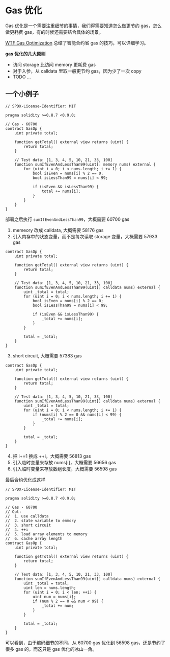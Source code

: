 # Gas 优化

Gas 优化是一个需要注重细节的事情，我们得需要知道怎么做更节约 gas，怎么做更耗费 gas，有的时候还需要结合具体的场景。

[WTF Gas Optimization](https://github.com/WTFAcademy/WTF-gas-optimization) 总结了智能合约省 gas 的技巧，可以详细学习。

**gas 优化的几大原则**

- 访问 storage 比访问 memory 更耗费 gas
- 对于入参，从 calldata 里取一般更节约 gas，因为少了一次 copy
- TODO ...

## 一个小例子

```solidity
// SPDX-License-Identifier: MIT

pragma solidity >=0.8.7 <0.9.0;

// Gas - 60700
contract GasOp {
    uint private total;

    function getTotal() external view returns (uint) {
        return total;
    }

    // Test data: [1, 3, 4, 5, 10, 21, 33, 100]
    function sumIfEvenAndLessThan99(uint[] memory nums) external {
        for (uint i = 0; i < nums.length; i += 1) {
            bool isEven = nums[i] % 2 == 0;
            bool isLessThan99 = nums[i] < 99;

            if (isEven && isLessThan99) {
                total += nums[i];
            }
        }
    }
}
```

部署之后执行 `sumIfEvenAndLessThan99`，大概需要 60700 gas

1. memeory 改成 calldata, 大概需要 58176 gas
2. 引入内存中的状态变量，而不是每次读取 storage 变量，大概需要 57933 gas

```solidity
contract GasOp {
    uint private total;

    function getTotal() external view returns (uint) {
        return total;
    }

    // Test data: [1, 3, 4, 5, 10, 21, 33, 100]
    function sumIfEvenAndLessThan99(uint[] calldata nums) external {
        uint _total = total;
        for (uint i = 0; i < nums.length; i += 1) {
            bool isEven = nums[i] % 2 == 0;
            bool isLessThan99 = nums[i] < 99;

            if (isEven && isLessThan99) {
                _total += nums[i];
            }
        }

        total = _total;
    }
}
```
3. short circuit, 大概需要 57383 gas

```solidity
contract GasOp {
    uint private total;

    function getTotal() external view returns (uint) {
        return total;
    }

    // Test data: [1, 3, 4, 5, 10, 21, 33, 100]
    function sumIfEvenAndLessThan99(uint[] calldata nums) external {
        uint _total = total;
        for (uint i = 0; i < nums.length; i += 1) {
            if (nums[i] % 2 == 0 && nums[i] < 99) {
                _total += nums[i];
            }
        }

        total = _total;
    }
}
```

4. 把 i+=1 换成 ++i，大概需要 56813 gas
5. 引入临时变量来存放 nums[i]，大概需要 56656 gas
6. 引入临时变量来存放数组长度，大概需要 56598 gas

最后合约优化成这样

```solidity
// SPDX-License-Identifier: MIT

pragma solidity >=0.8.7 <0.9.0;

// Gas - 60700
// Opt:
//  1. use calldata
//  2. state variable to emmory
//  3. short circuit
//  4. ++i
//  5. load array elements to memory
//  6. cache array length
contract GasOp {
    uint private total;

    function getTotal() external view returns (uint) {
        return total;
    }

    // Test data: [1, 3, 4, 5, 10, 21, 33, 100]
    function sumIfEvenAndLessThan99(uint[] calldata nums) external {
        uint _total = total;
        uint len = nums.length;
        for (uint i = 0; i < len; ++i) {
            uint num = nums[i];
            if (num % 2 == 0 && num < 99) {
                _total += num;
            }
        }

        total = _total;
    }
}
```

可以看到，由于编码细节的不同，从 60700 gas 优化到 56598 gas，还是节约了很多 gas 的，而这只是 gas 优化的冰山一角。
